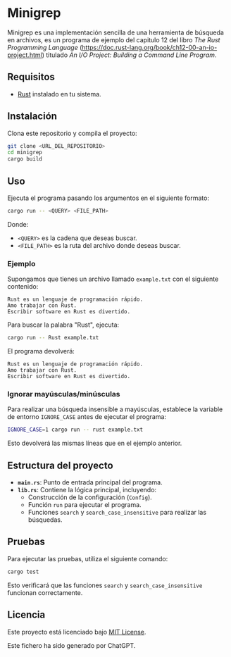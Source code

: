 # Minigrep

Minigrep es una implementación sencilla de una herramienta de búsqueda en archivos, es un programa de ejemplo del capitulo 12 del libro _The Rust Programming Language_ (https://doc.rust-lang.org/book/ch12-00-an-io-project.html) titulado _An I/O Project: Building a Command Line Program_.

## Requisitos

- [Rust](https://www.rust-lang.org/) instalado en tu sistema.

## Instalación

Clona este repositorio y compila el proyecto:

```bash
git clone <URL_DEL_REPOSITORIO>
cd minigrep
cargo build
```

## Uso

Ejecuta el programa pasando los argumentos en el siguiente formato:

```bash
cargo run -- <QUERY> <FILE_PATH>
```

Donde:

- `<QUERY>` es la cadena que deseas buscar.
- `<FILE_PATH>` es la ruta del archivo donde deseas buscar.

### Ejemplo

Supongamos que tienes un archivo llamado `example.txt` con el siguiente contenido:

```
Rust es un lenguaje de programación rápido.
Amo trabajar con Rust.
Escribir software en Rust es divertido.
```

Para buscar la palabra "Rust", ejecuta:

```bash
cargo run -- Rust example.txt
```

El programa devolverá:

```
Rust es un lenguaje de programación rápido.
Amo trabajar con Rust.
Escribir software en Rust es divertido.
```

### Ignorar mayúsculas/minúsculas

Para realizar una búsqueda insensible a mayúsculas, establece la variable de entorno `IGNORE_CASE` antes de ejecutar el programa:

```bash
IGNORE_CASE=1 cargo run -- rust example.txt
```

Esto devolverá las mismas líneas que en el ejemplo anterior.

## Estructura del proyecto

- **`main.rs`**: Punto de entrada principal del programa.
- **`lib.rs`**: Contiene la lógica principal, incluyendo:
  - Construcción de la configuración (`Config`).
  - Función `run` para ejecutar el programa.
  - Funciones `search` y `search_case_insensitive` para realizar las búsquedas.

## Pruebas

Para ejecutar las pruebas, utiliza el siguiente comando:

```bash
cargo test
```

Esto verificará que las funciones `search` y `search_case_insensitive` funcionan correctamente.

## Licencia

Este proyecto está licenciado bajo [MIT License](LICENSE).

Este fichero ha sido generado por ChatGPT.
